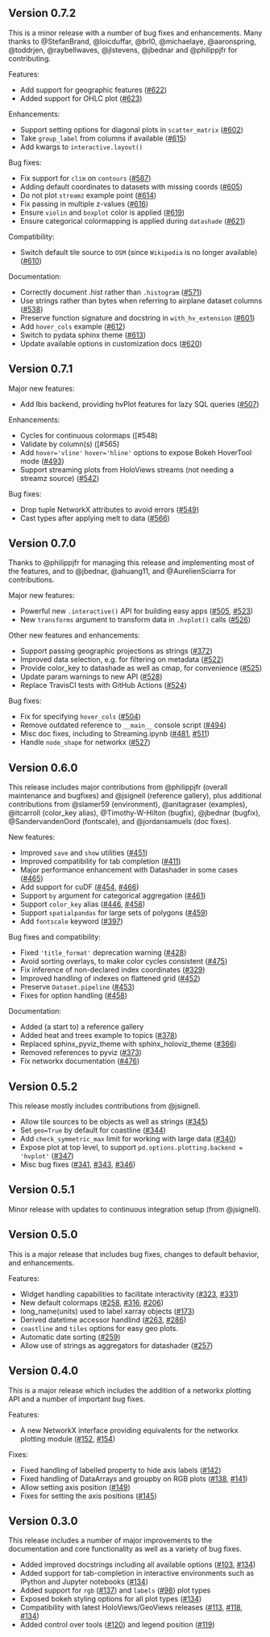 ## Version 0.7.2

This is  a minor release with a number of bug fixes and enhancements.
Many thanks to @StefanBrand, @loicduffar, @brl0, @michaelaye,
@aaronspring, @toddrjen, @raybellwaves, @jlstevens, @jbednar and
@philippjfr for contributing.

Features:

- Add support for geographic features ([#622](https://github.com/holoviz/hvplot/pull/622))
- Added support for OHLC plot ([#623](https://github.com/holoviz/hvplot/pull/623))

Enhancements:

- Support setting options for diagonal plots in ``scatter_matrix`` ([#602](https://github.com/holoviz/hvplot/pull/602))
- Take ``group_label`` from columns if available ([#615](https://github.com/holoviz/hvplot/pull/615))
- Add kwargs to ``interactive.layout()``

Bug fixes:

- Fix support for ``clim`` on ``contours`` ([#587](https://github.com/holoviz/hvplot/pull/587))
- Adding default coordinates to datasets with missing coords ([#605](https://github.com/holoviz/hvplot/pull/605))
- Do not plot ``streamz`` example point ([#614](https://github.com/holoviz/hvplot/pull/614))
- Fix passing in multiple z-values ([#616](https://github.com/holoviz/hvplot/pull/616))
- Ensure ``violin`` and ``boxplot`` color is applied ([#619](https://github.com/holoviz/hvplot/pull/))
- Ensure categorical colormapping is applied during ``datashade`` ([#621](https://github.com/holoviz/hvplot/pull/621))

Compatibility:

- Switch default tile source to ``OSM`` (since ``Wikipedia`` is no longer available) ([#610](https://github.com/holoviz/hvplot/pull/610))

Documentation:

- Correctly document .hist rather than ``.histogram`` ([#571](https://github.com/holoviz/hvplot/pull/571))
- Use strings rather than bytes when referring to airplane dataset columns ([#538](https://github.com/holoviz/hvplot/issues/538))
- Preserve function signature and docstring in ``with_hv_extension`` ([#601](https://github.com/holoviz/hvplot/pull/601))
- Add ``hover_cols`` example ([#612](https://github.com/holoviz/hvplot/pull/612))
- Switch to pydata sphinx theme ([#613](https://github.com/holoviz/hvplot/pull/613))
- Update available options in customization docs ([#620](https://github.com/holoviz/hvplot/pull/620))

## Version 0.7.1

Major new features:

- Add Ibis backend, providing hvPlot features for lazy SQL queries ([#507](https://github.com/holoviz/hvplot/pull/507))

Enhancements:

- Cycles for continuous colormaps ([#548)
- Validate by column(s) ([#565)
- Add `hover='vline'` `hover='hline'` options to expose Bokeh HoverTool mode ([#493](https://github.com/holoviz/hvplot/pull/493))
- Support streaming plots from HoloViews streams (not needing a streamz source) ([#542](https://github.com/holoviz/hvplot/pull/542))

Bug fixes:

- Drop tuple NetworkX attributes to avoid errors ([#549](https://github.com/holoviz/hvplot/pull/549))
- Cast types after applying melt to data ([#566](https://github.com/holoviz/hvplot/pull/566))

## Version 0.7.0

Thanks to @philippjfr for managing this release and implementing most
of the features, and to @jbednar, @ahuang11, and @AurelienSciarra for
contributions.

Major new features:

- Powerful new `.interactive()` API for building easy apps ([#505](https://github.com/holoviz/hvplot/pull/505), [#523](https://github.com/holoviz/hvplot/pull/523))
- New `transforms` argument to transform data in `.hvplot()` calls ([#526](https://github.com/holoviz/hvplot/pull/526))

Other new features and enhancements:

- Support passing geographic projections as strings ([#372](https://github.com/holoviz/hvplot/pull/372))
- Improved data selection, e.g. for filtering on metadata ([#522](https://github.com/holoviz/hvplot/pull/522))
- Provide color_key to datashade as well as cmap, for convenience ([#525](https://github.com/holoviz/hvplot/pull/525))
- Update param warnings to new API ([#528](https://github.com/holoviz/hvplot/pull/528))
- Replace TravisCI tests with GitHub Actions ([#524](https://github.com/holoviz/hvplot/pull/524))

Bug fixes:

- Fix for specifying ``hover_cols`` ([#504](https://github.com/holoviz/hvplot/pull/504))
- Remove outdated reference to `__main__` console script ([#494](https://github.com/holoviz/hvplot/pull/494))
- Misc doc fixes, including to Streaming.ipynb ([#481](https://github.com/holoviz/hvplot/pull/481), [#511](https://github.com/holoviz/hvplot/pull/511))
- Handle ``node_shape`` for networkx ([#527](https://github.com/holoviz/hvplot/pull/527))

## Version 0.6.0

This release includes major contributions from @philippjfr (overall
maintenance and bugfixes) and @jsignell (reference gallery), plus
additional contributions from @slamer59 (environment), @anitagraser
(examples), @itcarroll (color_key alias), @Timothy-W-Hilton (bugfix),
@jbednar (bugfix), @SandervandenOord (fontscale), and @jordansamuels
(doc fixes).

New features:

- Improved ``save`` and ``show`` utilities ([#451](https://github.com/holoviz/hvplot/pull/451))
- Improved compatibility for tab completion ([#411](https://github.com/holoviz/hvplot/pull/411))
- Major performance enhancement with Datashader in some cases ([#465](https://github.com/holoviz/hvplot/pull/465))
- Add support for cuDF ([#454](https://github.com/holoviz/hvplot/pull/454), [#466](https://github.com/holoviz/hvplot/pull/466))
- Support `by` argument for categorical aggregation ([#461](https://github.com/holoviz/hvplot/pull/461))
- Support ``color_key`` alias ([#446](https://github.com/holoviz/hvplot/pull/446), [#458](https://github.com/holoviz/hvplot/pull/458))
- Support ``spatialpandas`` for large sets of polygons ([#459](https://github.com/holoviz/hvplot/pull/459))
- Add ``fontscale`` keyword ([#397](https://github.com/holoviz/hvplot/pull/397))

Bug fixes and compatibility:

- Fixed ``'title_format'`` deprecation warning ([#428](https://github.com/holoviz/hvplot/pull/428))
- Avoid sorting overlays, to make color cycles consistent ([#475](https://github.com/holoviz/hvplot/pull/475))
- Fix inference of non-declared index coordinates ([#329](https://github.com/holoviz/hvplot/pull/329))
- Improved handling of indexes on flattened grid ([#452](https://github.com/holoviz/hvplot/pull/452))
- Preserve ``Dataset.pipeline`` ([#453](https://github.com/holoviz/hvplot/pull/453))
- Fixes for option handling ([#458](https://github.com/holoviz/hvplot/pull/458))

Documentation:

- Added (a start to) a reference gallery
- Added heat and trees example to topics ([#378](https://github.com/holoviz/hvplot/pull/378))
- Replaced sphinx_pyviz_theme with sphinx_holoviz_theme ([#366](https://github.com/holoviz/hvplot/pull/366))
- Removed references to pyviz ([#373](https://github.com/holoviz/hvplot/pull/373))
- Fix networkx documentation ([#476](https://github.com/holoviz/hvplot/pull/476))

## Version 0.5.2

This release mostly includes contributions from @jsignell.

- Allow tile sources to be objects as well as strings ([#345](https://github.com/holoviz/hvplot/pull/345))
- Set ``geo=True`` by default for coastline ([#344](https://github.com/holoviz/hvplot/pull/344))
- Add ``check_symmetric_max`` limit for working with large data ([#340](https://github.com/holoviz/hvplot/pull/340))
- Expose plot at top level, to support `pd.options.plotting.backend = 'hvplot'` ([#347](https://github.com/holoviz/hvplot/pull/347))
- Misc bug fixes ([#341](https://github.com/holoviz/hvplot/pull/341), [#343](https://github.com/holoviz/hvplot/pull/343), [#346](https://github.com/holoviz/hvplot/pull/346))

## Version 0.5.1

Minor release with updates to continuous integration setup (from @jsignell).

## Version 0.5.0

This is a major release that includes bug fixes, changes to default behavior, and enhancements.

Features:
 - Widget handling capabilities to facilitate interactivity ([#323](https://github.com/holoviz/hvplot/pull/323), [#331](https://github.com/holoviz/hvplot/pull/331))
 - New default colormaps ([#258](https://github.com/holoviz/hvplot/pull/258), [#316](https://github.com/holoviz/hvplot/pull/316), [#206](https://github.com/holoviz/hvplot/pull/206))
 - long_name(units) used to label xarray objects ([#173](https://github.com/holoviz/hvplot/pull/173))
 - Derived datetime accessor handlind ([#263](https://github.com/holoviz/hvplot/pull/263), [#286](https://github.com/holoviz/hvplot/pull/286))
 - `coastline` and `tiles` options for easy geo plots.
 - Automatic date sorting ([#259](https://github.com/holoviz/hvplot/pull/259))
 - Allow use of strings as aggregators for datashader ([#257](https://github.com/holoviz/hvplot/pull/257))

## Version 0.4.0

This is a major release which includes the addition of a networkx
plotting API and a number of important bug fixes.

Features:

- A new NetworkX interface providing equivalents for the networkx plotting module ([#152](https://github.com/holoviz/hvplot/pull/152), [#154](https://github.com/holoviz/hvplot/pull/154))

Fixes:

- Fixed handling of labelled property to hide axis labels ([#142](https://github.com/holoviz/hvplot/pull/142))
- Fixed handling of DataArrays and groupby on RGB plots ([#138](https://github.com/holoviz/hvplot/pull/138), [#141](https://github.com/holoviz/hvplot/pull/141))
- Allow setting axis position ([#149](https://github.com/holoviz/hvplot/pull/149))
- Fixes for setting the axis positions ([#145](https://github.com/holoviz/hvplot/pull/145))

## Version 0.3.0

This release includes a number of major improvements to the documentation and core functionality as well as a variety of bug fixes.

- Added improved docstrings including all available options ([#103](https://github.com/pyviz/hvplot/pull/103), [#134](https://github.com/pyviz/hvplot/pull/134))
- Added support for tab-completion in interactive environments such as IPython and Jupyter notebooks ([#134](https://github.com/pyviz/hvplot/pull/134))
- Added support for ``rgb`` ([#137](https://github.com/pyviz/hvplot/pull/137)) and ``labels`` ([#98](https://github.com/pyviz/hvplot/pull/98)) plot types
- Exposed bokeh styling options for all plot types ([#134](https://github.com/pyviz/hvplot/pull/134))
- Compatibility with latest HoloViews/GeoViews releases ([#113](https://github.com/pyviz/hvplot/pull/113), [#118](https://github.com/pyviz/hvplot/pull/118), [#134](https://github.com/pyviz/hvplot/pull/134))
- Added control over tools ([#120](https://github.com/pyviz/hvplot/pull/120)) and legend position ([#119](https://github.com/pyviz/hvplot/pull/119))


